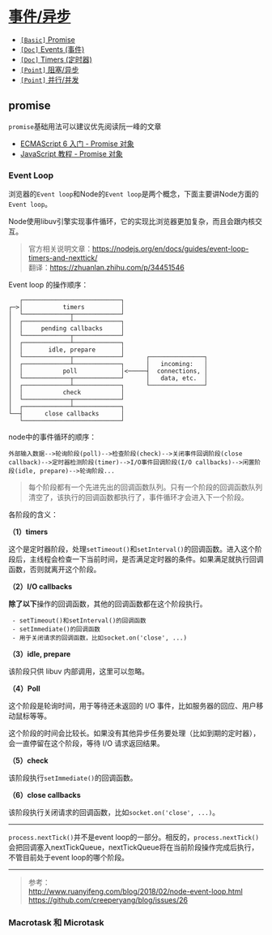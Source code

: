# [事件/异步](/sections/event-async.md)

* [`[Basic]` Promise](/sections/event-async.md#promise)
* [`[Doc]` Events (事件)](/sections/event-async.md#events)
* [`[Doc]` Timers (定时器)](/sections/event-async.md#timers)
* [`[Point]` 阻塞/异步](/sections/event-async.md#阻塞异步)
* [`[Point]` 并行/并发](/sections/event-async.md#并行并发)

## promise

`promise`基础用法可以建议优先阅读阮一峰的文章 

 - [ECMAScript 6 入门 - Promise 对象](http://es6.ruanyifeng.com/#docs/promise)
 - [JavaScript 教程 - Promise 对象](https://wangdoc.com/javascript/async/promise.html)

### Event Loop

浏览器的`Event loop`和Node的`Event loop`是两个概念，下面主要讲Node方面的`Event loop`。

Node使用libuv引擎实现事件循环，它的实现比浏览器更加复杂，而且会跟内核交互。

> 官方相关说明文章：https://nodejs.org/en/docs/guides/event-loop-timers-and-nexttick/<br/>
> 翻译：https://zhuanlan.zhihu.com/p/34451546

Event loop 的操作顺序：
```
   ┌───────────────────────────┐
┌─>│           timers          │
│  └─────────────┬─────────────┘
│  ┌─────────────┴─────────────┐
│  │     pending callbacks     │
│  └─────────────┬─────────────┘
│  ┌─────────────┴─────────────┐
│  │       idle, prepare       │
│  └─────────────┬─────────────┘      ┌───────────────┐
│  ┌─────────────┴─────────────┐      │   incoming:   │
│  │           poll            │<─────┤  connections, │
│  └─────────────┬─────────────┘      │   data, etc.  │
│  ┌─────────────┴─────────────┐      └───────────────┘
│  │           check           │
│  └─────────────┬─────────────┘
│  ┌─────────────┴─────────────┐
└──┤      close callbacks      │
   └───────────────────────────┘
```

node中的事件循环的顺序：

```
外部输入数据-->轮询阶段(poll)-->检查阶段(check)-->关闭事件回调阶段(close callback)-->定时器检测阶段(timer)-->I/O事件回调阶段(I/O callbacks)-->闲置阶段(idle, prepare)-->轮询阶段...
```
> 每个阶段都有一个先进先出的回调函数队列。只有一个阶段的回调函数队列清空了，该执行的回调函数都执行了，事件循环才会进入下一个阶段。

各阶段的含义：

**（1）timers**

这个是定时器阶段，处理`setTimeout()`和`setInterval()`的回调函数。进入这个阶段后，主线程会检查一下当前时间，是否满足定时器的条件。如果满足就执行回调函数，否则就离开这个阶段。

**（2）I/O callbacks**

**除了以下**操作的回调函数，其他的回调函数都在这个阶段执行。

```
 - setTimeout()和setInterval()的回调函数
 - setImmediate()的回调函数
 - 用于关闭请求的回调函数，比如socket.on('close', ...)
```

**（3）idle, prepare**

该阶段只供 libuv 内部调用，这里可以忽略。

**（4）Poll**

这个阶段是轮询时间，用于等待还未返回的 I/O 事件，比如服务器的回应、用户移动鼠标等等。

这个阶段的时间会比较长。如果没有其他异步任务要处理（比如到期的定时器），会一直停留在这个阶段，等待 I/O 请求返回结果。

**（5）check**

该阶段执行`setImmediate()`的回调函数。

**（6）close callbacks**

该阶段执行关闭请求的回调函数，比如`socket.on('close', ...)`。

----

`process.nextTick()`并不是event loop的一部分。相反的，`process.nextTick()`会把回调塞入nextTickQueue，nextTickQueue将在当前阶段操作完成后执行，不管目前处于event loop的哪个阶段。

---

> 参考：<br/>
> http://www.ruanyifeng.com/blog/2018/02/node-event-loop.html<br/>
> https://github.com/creeperyang/blog/issues/26<br/>

### Macrotask 和 Microtask